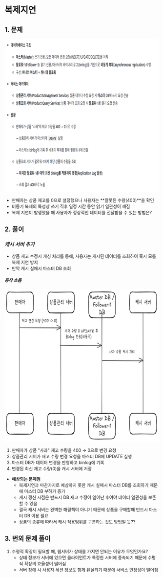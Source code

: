 # 복제지연

## 1. 문제
<img src="img/문제.png" height="500" width="800" >

- 판매자는 상품 재고를 0으로 설정했으나 사용자는 **잘못된 수량(400)**을 확인
- 비동기 복제의 특성상 쓰기 직후 일정 시간 동안 읽기 일관성이 깨짐
- 복제 지연이 발생했을 때 사용자가 정상적인 데이터를 전달받을 수 있는 방법은?

## 2. 풀이
### *캐시 서버 추가*
- 상품 재고 수정시 캐싱 처리를 통해, 사용자는 캐시된 데이터를 조회하여 혹시 모를 복제 지연 방지
- 만약 캐시 실패시 마스터 DB 조회

#### *동작 흐름*
<img src="img/캐시서버추가.png" height="500" width="800" >

1. 판매자가 상품 "사과" 재고 수량을 400 → 0으로 변경 요청
2. 상품관리 서버가 재고 수량 변경 요청을 마스터 DB에 UPDATE 실행
3. 마스터 DB가 데이터 변경을 반영하고 binlog에 기록
4. 변경된 최신 재고 수량(0)을 캐시 서버에 저장

- **예상되는 문제점**
  - 복제지연과 마찬가지로 예상하지 못한 캐시 실패시 마스터 DB를 조회하기 때문에 마스터 DB 부하가 증가
  - 캐시 갱신 시점은 반드시 DB 재고 수정이 일어난 후여야 데이터 일관성을 보존할 수 있음
  - 결국 캐시 서버는 완벽한 해결책이 아니기 때문에 상품을 구매할때 반드시 마스터 DB 이용 필요
  - 상품의 종류에 따라서 캐시 적용범위를 구분하는 것도 방법일 듯??


## 3. 번외 문제 풀이
1. 수평적 확장이 필요할 때, 웹서버가 상태를 가지면 안되는 이유가 무엇인가요?
   - 상태 정보가 서버에 있으면 클라이언트가 특정한 서버에 종속되기 때문에 수평적 확장의 효율성이 떨어짐
   - 서버 장애 시 사용자 세션 정보도 함께 유실되기 때문에 서비스 안정성이 떨어짐